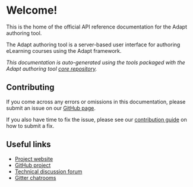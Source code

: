 # Welcome!

This is the home of the official API reference documentation for the Adapt authoring tool.

The Adapt authoring tool is a server-based user interface for authoring eLearning courses using the Adapt framework.

*This documentation is auto-generated using the tools packaged with the Adapt authoring tool [core repository](https://github.com/adaptlearning/adapt-authoring).*

## Contributing
If you come across any errors or omissions in this documentation, please submit an issue on our [GitHub page](https://github.com/adaptlearning/adapt_authoring/issues).

If you also have time to fix the issue, please see our [contribution guide](https://github.com/adaptlearning/adapt_framework/wiki/Contributing-code) on how to submit a fix.

## Useful links

- [Project website](https://www.adaptlearning.org/)
- [GitHub project](https://github.com/adapt-security/adapt-authoring)
- [Technical discussion forum](https://community.adaptlearning.org/mod/forum/view.php?id=4)
- [Gitter chatrooms](https://www.adaptlearning.org/)